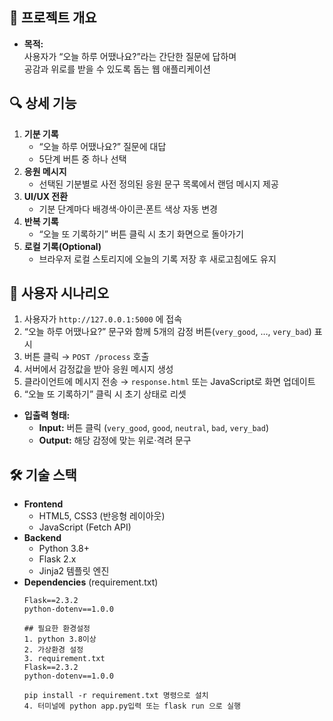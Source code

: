 
## 📌 프로젝트 개요
- **목적:**  
  사용자가 “오늘 하루 어땠나요?”라는 간단한 질문에 답하며  
  공감과 위로를 받을 수 있도록 돕는 웹 애플리케이션

## 🔍 상세 기능

1. **기분 기록**  
   - “오늘 하루 어땠나요?” 질문에 대답  
   - 5단계 버튼 중 하나 선택  
2. **응원 메시지**  
   - 선택된 기분별로 사전 정의된 응원 문구 목록에서 랜덤 메시지 제공  
3. **UI/UX 전환**  
   - 기분 단계마다 배경색·아이콘·폰트 색상 자동 변경  
4. **반복 기록**  
   - “오늘 또 기록하기” 버튼 클릭 시 초기 화면으로 돌아가기  
5. **로컬 기록(Optional)**  
   - 브라우저 로컬 스토리지에 오늘의 기록 저장 후 새로고침에도 유지  

## 👤 사용자 시나리오

1. 사용자가 `http://127.0.0.1:5000` 에 접속  
2. “오늘 하루 어땠나요?” 문구와 함께 5개의 감정 버튼(`very_good`, …, `very_bad`) 표시  
3. 버튼 클릭 → `POST /process` 호출  
4. 서버에서 감정값을 받아 응원 메시지 생성  
5. 클라이언트에 메시지 전송 → `response.html` 또는 JavaScript로 화면 업데이트  
6. “오늘 또 기록하기” 클릭 시 초기 상태로 리셋


- **입출력 형태:**  
  - **Input:** 버튼 클릭 (`very_good`, `good`, `neutral`, `bad`, `very_bad`)  
  - **Output:** 해당 감정에 맞는 위로·격려 문구

    
## 🛠️ 기술 스택

- **Frontend**  
  - HTML5, CSS3 (반응형 레이아웃)  
  - JavaScript (Fetch API)  
- **Backend**  
  - Python 3.8+  
  - Flask 2.x  
  - Jinja2 템플릿 엔진  
- **Dependencies** (requirement.txt)  
  ```text
  Flask==2.3.2
  python-dotenv==1.0.0

  ## 필요한 환경설정
  1. python 3.8이상
  2. 가상환경 설정
  3. requirement.txt
  Flask==2.3.2
  python-dotenv==1.0.0

  pip install -r requirement.txt 명령으로 설치
  4. 터미널에 python app.py입력 또는 flask run 으로 실행
